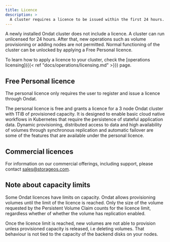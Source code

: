 ```yaml
---
title: Licence
description: >
  A cluster requires a licence to be issued within the first 24 hours.
---
```


A newly installed Ondat cluster does not include a licence. A cluster can
run unlicensed for 24 hours. After that, new operations such as volume
provisioning or adding nodes are not permitted. Normal functioning of the
cluster can be unlocked by applying a Free Personal licence.

To learn how to apply a licence to your cluster, check the [operations
licensing]({{< ref "docs/operations/licensing.md" >}}) page.

## Free Personal licence

The personal licence only requires the user to register and issue a
licence through Ondat.

The personal licence is free and grants a licence for a 3 node Ondat
cluster with 1TiB of provisioned capacity. It is designed to enable basic cloud
native workflows in Kubernetes that require the persistence of stateful
application data. Dynamic provisioning, distributed access to data and high
availability of volumes through synchronous replication and automatic failover
are some of the features that are available under the personal licence.

## Commercial licences

For information on our commercial offerings, including support, please contact
sales@storageos.com.

## Note about capacity limits

Some Ondat licences have limits on capacity. Ondat allows provisioning
volumes until the limit of the licence is reached. Only the size of the volume
requested by the Persistent Volume Claim counts for the licence limit,
regardless whether of whether the volume has replication enabled.

Once the licence limit is reached, new volumes are not able to provision unless
provisioned capacity is released, i.e deleting volumes. That behaviour is not
tied  to the capacity of the backend disks on your nodes.

